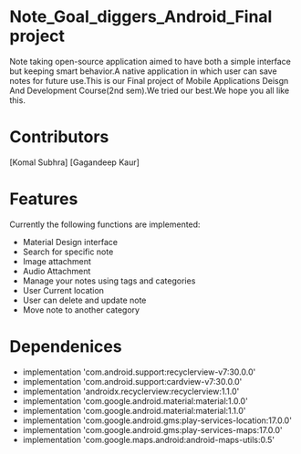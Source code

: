 # Note_Goal_diggers_Android_Final project
Note taking open-source application aimed to have both a simple interface but keeping smart behavior.A native application in which user can save notes for future use.This is our Final project of Mobile Applications Deisgn And Development Course(2nd sem).We tried our best.We hope you all like this.

# Contributors
[Komal Subhra]
[Gagandeep Kaur]

# Features
Currently the following functions are implemented:

* Material Design interface 
* Search for specific note
* Image attachment
* Audio Attachment
* Manage your notes using tags and categories
* User Current location 
* User can delete and update note
* Move note to another category 


# Dependenices
* implementation 'com.android.support:recyclerview-v7:30.0.0'
* implementation 'com.android.support:cardview-v7:30.0.0'
* implementation 'androidx.recyclerview:recyclerview:1.1.0'
* implementation 'com.google.android.material:material:1.0.0'
* implementation 'com.google.android.material:material:1.1.0'
* implementation 'com.google.android.gms:play-services-location:17.0.0'
* implementation 'com.google.android.gms:play-services-maps:17.0.0'
*  implementation 'com.google.maps.android:android-maps-utils:0.5'

# 
